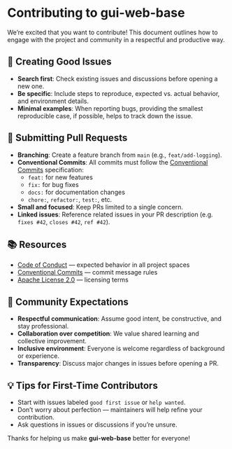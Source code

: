 # Contributing to gui-web-base

We’re excited that you want to contribute! This document outlines how to engage with the project and community in a respectful and productive way.

## 🐛 Creating Good Issues

- **Search first**: Check existing issues and discussions before opening a new one.
- **Be specific**: Include steps to reproduce, expected vs. actual behavior, and environment details.
- **Minimal examples**: When reporting bugs, providing the smallest reproducible case, if possible, helps to track down the issue.

## 🔀 Submitting Pull Requests

- **Branching**: Create a feature branch from `main` (e.g., `feat/add-logging`).
- **Conventional Commits**: All commits must follow the [Conventional Commits](https://www.conventionalcommits.org/) specification:
  - `feat:` for new features
  - `fix:` for bug fixes
  - `docs:` for documentation changes
  - `chore:`, `refactor:`, `test:`, etc.
- **Small and focused**: Keep PRs limited to a single concern.
- **Linked issues**: Reference related issues in your PR description (e.g. `fixes #42`, `closes #42`, `ref #42`).

## 📚 Resources

- [Code of Conduct](CODE_OF_CONDUCT.md) — expected behavior in all project spaces
- [Conventional Commits](https://www.conventionalcommits.org/) — commit message rules
- [Apache License 2.0](LICENSE) — licensing terms

## 🤝 Community Expectations

- **Respectful communication**: Assume good intent, be constructive, and stay professional.
- **Collaboration over competition**: We value shared learning and collective improvement.
- **Inclusive environment**: Everyone is welcome regardless of background or experience.
- **Transparency**: Discuss major changes in issues before opening a PR.

## 💡 Tips for First-Time Contributors

- Start with issues labeled `good first issue` or `help wanted`.
- Don’t worry about perfection — maintainers will help refine your contribution.
- Ask questions in issues or discussions if you’re unsure.

Thanks for helping us make **gui-web-base** better for everyone!

